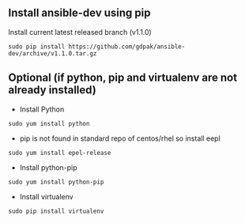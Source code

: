 ## Install ansible-dev using pip

Install current latest released branch (v1.1.0)

```
sudo pip install https://github.com/gdpak/ansible-dev/archive/v1.1.0.tar.gz
```

## Optional (if python, pip and virtualenv are not already installed)

- Install Python
```
sudo yum install python
```
- pip is not found in standard repo of centos/rhel so install eepl 
```
sudo yum install epel-release
```
- Install python-pip
```
sudo yum install python-pip
```
- Install virtualenv
```
sudo pip install virtualenv
```

